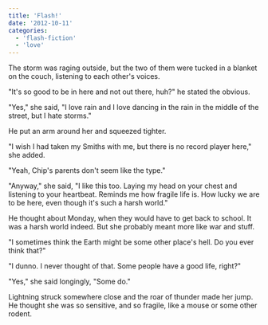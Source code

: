 ```yaml
---
title: 'Flash!'
date: '2012-10-11'
categories:
  - 'flash-fiction'
  - 'love'
---
```


The storm was raging outside, but the two of them were tucked in a blanket on
the couch, listening to each other's voices.

<!-- truncate -->


"It's so good to be in here and not out there, huh?" he stated the obvious.

"Yes," she said, "I love rain and I love dancing in the rain in the middle of
the street, but I hate storms."

He put an arm around her and squeezed tighter.

"I wish I had taken my Smiths with me, but there is no record player here," she
added.

"Yeah, Chip's parents don't seem like the type."

"Anyway," she said, "I like this too. Laying my head on your chest and listening
to your heartbeat. Reminds me how fragile life is. How lucky we are to be here,
even though it's such a harsh world."

He thought about Monday, when they would have to get back to school. It was a
harsh world indeed. But she probably meant more like war and stuff.

"I sometimes think the Earth might be some other place's hell. Do you ever think
that?"

"I dunno. I never thought of that. Some people have a good life, right?"

"Yes," she said longingly, "Some do."

Lightning struck somewhere close and the roar of thunder made her jump. He
thought she was so sensitive, and so fragile, like a mouse or some other rodent.
